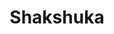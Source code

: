 ---
title: Shakshuka
categories: brunch
featured_image: /images/recipes/shakshuka.jpeg
recipe:
  servings: serves 2
  ingredients_markdown: |-
    * 1 tbsp vegetable oil
    * 1 small red onion, chopped
    * 1 garlic clove, minced
    * 1 red bell pepper, chopped
    * 2 tbsp tomato paste
    * ¼ tsp fine sea salt
    * 1 tsp ground cumin
    * 1½ tsp smoked paprika
    * ¼ teaspoon red pepper flakes or chilli powder
    * 1 400g can crushed tomatoes
    * 2 large eggs
    * 2 tbsp chopped fresh coriander  
    * Crusty bread for serving

  directions_markdown: |-
    1. Warm the oil in a large frying pan over medium heat. Fry the onion for a few minutes, then add garlic, bell pepper, and spices. Cook, stirring often, until the onions are tender and turning translucent, about 4 to 6 minutes.
    
    2. Add the tomato paste and stir for 1 minute.

    3. Pour in the crushed tomatoes with their juices and add the cilantro. Stir, and let the mixture come to a simmer. Reduce the heat as necessary to maintain a gentle simmer, stir in the spinach and cook for 5 minutes to give the flavors time to meld.
    
    4. Use the back of a spoon to make a well near the perimeter and crack the egg directly into it. Repeat with the remaining egg.

    5. Cover with a lid and cook over a medium-low heat, checking often. They eggs are done when the eggwhites are an opaque white.

    6. Take off the heat and top with fresh cilantro leaves. Serve in bowls with crusty bread on the side.
---